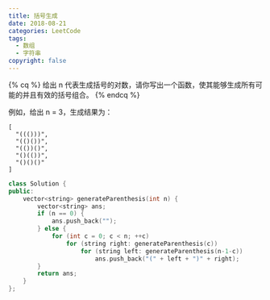 ```yaml
---
title: 括号生成
date: 2018-08-21
categories: LeetCode
tags:
  - 数组
  - 字符串
copyright: false
---
```

{% cq %}
给出 n 代表生成括号的对数，请你写出一个函数，使其能够生成所有可能的并且有效的括号组合。
{% endcq %}
<!-- more -->
例如，给出 n = 3，生成结果为：
```
[
  "((()))",
  "(()())",
  "(())()",
  "()(())",
  "()()()"
]
```

``` cpp
class Solution {
public:
    vector<string> generateParenthesis(int n) {
        vector<string> ans;
        if (n == 0) {
            ans.push_back("");
        } else {
            for (int c = 0; c < n; ++c)
                for (string right: generateParenthesis(c))
                    for (string left: generateParenthesis(n-1-c))
                        ans.push_back("(" + left + ")" + right);
        }
        return ans;
    }
};
```
